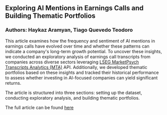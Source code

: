 ## Exploring AI Mentions in Earnings Calls and Building Thematic Portfolios

### Authors: Haykaz Aramyan, Tiago Quevedo Teodoro

This article examines how the frequency and sentiment of AI mentions in earnings calls have evolved over time and whether these patterns can indicate a company's long-term growth potential. To uncover these insights, we conducted an exploratory analysis of earnings call transcripts from companies across diverse sectors leveraging [LSEG MarketPsych Transcripts Analytics (MTA)](https://www.marketpsych.com/transcripts/guide/overview) API. Additionally, we developed thematic portfolios based on these insights and tracked their historical performance to assess whether investing in AI-focused companies can yield significant returns.

The article is structured into three sections: setting up the dataset, conducting exploratory analysis, and building thematic portfolios.

The full article can be found [here](https://developers.lseg.com/en/article-catalog/article/exploring-AI-mentions-in-earnings-calls-and-building-thematic-portfolios)
